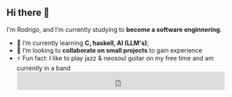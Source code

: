 ## Hi there 👋

I'm Rodrigo, and I’m currently studying to **become a software enginnering**.

- 🌱 I’m currently learning **C, haskell, AI (LLM's)**;
- 🤝 I’m looking to **collaborate on small projects** to gain experience
- ⚡ Fun fact: I like to play jazz & neosoul guitar on my free time and am currently in a band <iframe style="border: 0; width: 100%; height: 42px;" src="https://bandcamp.com/EmbeddedPlayer/album=2216011838/size=small/bgcol=333333/linkcol=0f91ff/transparent=true/" seamless><a href="https://solmane.bandcamp.com/album/demos-da-lage">Demos da Lage by Solmåne</a></iframe>

